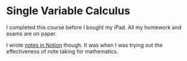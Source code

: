 # Single Variable Calculus
I completed this course before I bought my iPad. All my homework and exams are on paper.

I wrote [notes in Notion](https://bolder-spike-e07.notion.site/Single-Variable-Calculus-afef2c1429ba425b9c51c1b8767d6d76) though. It was when I was trying out the effectiveness of note taking for mathematics.
